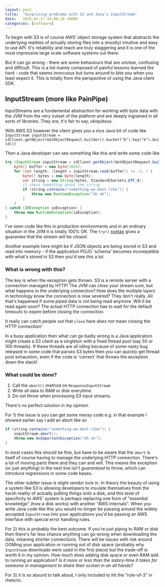 ```yaml
---
layout: post
title:  "Surprising problems with S3 and Java's InputStream"
date:   2025-01-17 18:00:18 +0000
categories: [software]
---
```


To begin with S3 is of course AWS' object storage system that abstracts the underlying realities
of actually storing files into a (mostly) intuitive and easy to use API. It's reliability and reach 
are truly staggering and it is one of the most impressive large scale software systems out there. 

But it can go wrong - there are some behaviours that are unclear, confusing and difficult. 
This is a list mainly composed of painful lessons learned the hard - code that seems innocuous
but turns around to bite you when you least expect it. This is totally from the perspective of using 
the Java client SDK. 

## InputStream (more like PainPipe)

InputStreams are a fundamental abstraction for working with byte data with the JVM from the very 
outset of the platform and are deeply ingrained in all sorts of libraries. They are, it's fair to say, 
ubiquitous.

With AWS S3 however the client gives you a nice Java bit of code like
`InputStream inputStream = s3Client.getObject(GetObjectRequest.builder().bucket("b").key("k").build())`

Then a Java developer can see something like this and write some code like 

```java
try (InputStream inputStream = s3Client.getObject(GetObjectRequest.builder().bucket("b").key("k").build())) {
    byte[] buffer = new byte[1024];
    for (int length; (length = inputStream.read(buffer)) != -1; ) {
        byte[] bytes = new byte[length];
        var string = new String(bytes, StandardCharsets.UTF_8);
        // check something about the string
        if (string.contains("something-we-dont-like")) {
            throw new RuntimeException("Uh oh");
        }
    }
} catch (IOException ioException) {
    throw new RuntimeException(ioException);
}
```

I've seen code like this in production environments and in an ordinary situation
in the JVM it is totally 100% OK. The `try()` [syntax](https://docs.oracle.com/javase/tutorial/essential/exceptions/tryResourceClose.html)
gives a guarantee that the stream will be _closed_.  

Another example here might be if JSON objects are being stored in S3 and read into memory - if the application
POJO 'schema' becomes incompatible with what's stored in S3 then you'd see this a lot.  

### What is wrong with this?

The key is when the exception gets thrown.
S3 is a remote server with a connection managed by HTTP! The JVM can _close_ your stream sure, but what happens
to the underlying connection? How does the multiple layers in technology know the connection is now severed? 
They don't really. All that's happened if some piped data is not being read anymore. Will it be read again soon? 
The actual HTTP connection has to wait for the default timeouts to expire before closing the connection. 

It really can catch people out that `close` here _does not_ mean closing the HTTP connection!

In a busy application then what can go badly wrong is a Java application might create a S3 client as a singleton 
with a fixed thread pool (say 50 or 100 threads). If these threads are all idling because of some nasty bug 
released in some code that parses S3 bytes then you can quickly get thread pool exhaustion, even if the 
code is 'correct' that throws the exception down the stack! 

### What could be done? 
 
1. Call the `abort()` method on `ResponseInputStream`
2. Write all data to RAM or disk everytime
3. Do not throw when processing S3 input streams. 

There's no perfect solution in my opinion. 

For 1) the issue is you can get some messy code e.g. in that example I showed earlier say I add an abort like so 
```java
if (string.contains("something-we-dont-like")) {
    inputStream.abort();
    throw new AnImportantException("Uh oh");
}
```

In _most_ cases this should be fine, but have to be aware that the `abort` is itself of course having to 
manage the underlying HTTP connection. There's a lot of moving parts there and they can and will. 
This means the exception (or just anything) in the next line isn't _guaranteed_ to throw, which can 
introduce regressions in some code bases.

The other subtler issue is slight vendor lock in. In theory the beauty of using a system like S3 is 
allowing developers to insulate themselves from the harsh reality of actually putting things onto a disk,
and this level of specificity to AWS' system is perhaps replacing one form of "essential knowledge" (how 
a disk works) with another "AWS internals". When you write Java code like this you would no longer be
passing around the widely accepted `InputStream` into your applications you'd be passing an AWS interface
with special error handling rules. 

For 2) this is probably the best outcome. If you're just piping to RAM or disk then there's far less chance anything
can go wrong when downloading the data, meaning shorter connections. There will be issues with risk around
OOMing your application or running out of disk space (probably why `InputSteam` downloads were used in 
the first place) but the trade-off is worth it in my opinion. How much does adding disk space or even RAM
add to running an application? _Is it more or less than the salary-time it takes for someone in management 
to share their screen in an all hands?_

For 3) it is so absurd to talk about, I only included to hit the "rule-of-3" in rhetoric. 


